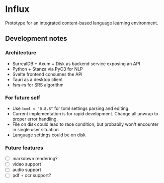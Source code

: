 # Influx

Prototype for an integrated content-based language learning environment.

## Development notes

### Architecture

- SurrealDB + Axum + Disk as backend service exposing an API
- Python + Stanza via PyO3 for NLP
- Svelte frontend consumes the API 
- Tauri as a desktop client
- fsrs-rs for SRS algorithm

### For future self

- Use `toml = "0.8.8"` for toml settings parsing and editing.
- Current implementation is for rapid development. Change all unwrap to proper error handling. 
- File on disk could lead to race condition, but probabily won't encounter in single user situation
- Language settings could be on disk

### Future features

- [ ] markdown rendering?
- [ ] video support
- [ ] audio support
- [ ] pdf + ocr support?
